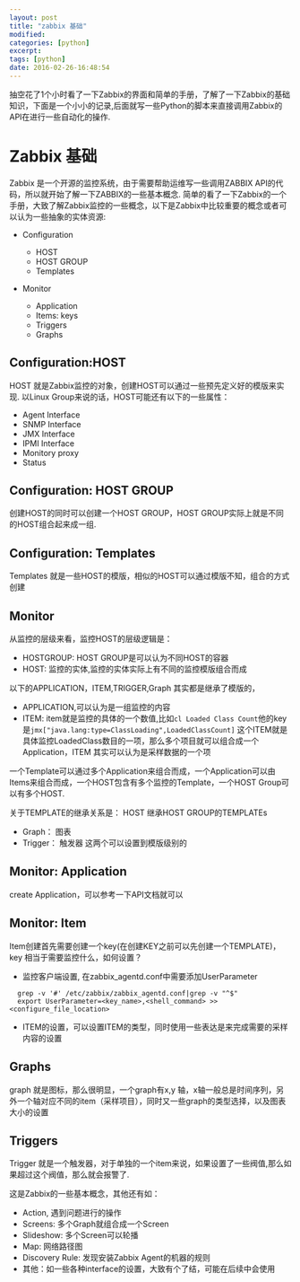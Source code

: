 ```yaml
---
layout: post
title: "zabbix 基础"
modified:
categories: [python]
excerpt:
tags: [python]
date: 2016-02-26-16:48:54
---
```


抽空花了1个小时看了一下Zabbix的界面和简单的手册，了解了一下Zabbix的基础知识，下面是一个小小的记录,后面就写一些Python的脚本来直接调用Zabbix的API在进行一些自动化的操作.


# Zabbix 基础
Zabbix 是一个开源的监控系统，由于需要帮助运维写一些调用ZABBIX API的代码，所以就开始了解一下ZABBIX的一些基本概念. 简单的看了一下Zabbix的一个手册，大致了解Zabbix监控的一些概念，以下是Zabbix中比较重要的概念或者可以认为一些抽象的实体资源:

* Configuration
  - HOST
  - HOST GROUP
  - Templates

* Monitor
  - Application
  - Items: keys
  - Triggers
  - Graphs

## Configuration:HOST
HOST 就是Zabbix监控的对象，创建HOST可以通过一些预先定义好的模版来实现.
以Linux Group来说的话，HOST可能还有以下的一些属性：
- Agent Interface
- SNMP Interface
- JMX Interface
- IPMI Interface
- Monitory proxy
- Status

## Configuration: HOST GROUP
创建HOST的同时可以创建一个HOST GROUP，HOST GROUP实际上就是不同的HOST组合起来成一组.

## Configuration: Templates
Templates 就是一些HOST的模版，相似的HOST可以通过模版不知，组合的方式创建

## Monitor
从监控的层级来看，监控HOST的层级逻辑是：
- HOSTGROUP: HOST GROUP是可以认为不同HOST的容器
- HOST: 监控的实体,监控的实体实际上有不同的监控模版组合而成

以下的APPLICATION，ITEM,TRIGGER,Graph 其实都是继承了模版的，
- APPLICATION,可以认为是一组监控的内容
- ITEM: item就是监控的具体的一个数值,比如```cl Loaded Class Count```他的key是```jmx["java.lang:type=ClassLoading",LoadedClassCount]```
这个ITEM就是具体监控LoadedClass数目的一项，那么多个项目就可以组合成一个Application，ITEM 其实可以认为是采样数据的一个项

一个Template可以通过多个Application来组合而成，一个Application可以由Items来组合而成，一个HOST包含有多个监控的Template，一个HOST Group可以有多个HOST.

关于TEMPLATE的继承关系是： HOST 继承HOST GROUP的TEMPLATEs

- Graph： 图表
- Trigger： 触发器
这两个可以设置到模版级别的


## Monitor: Application

create Application，可以参考一下API文档就可以

## Monitor: Item

Item创建首先需要创建一个key(在创建KEY之前可以先创建一个TEMPLATE)，key 相当于需要监控什么，如何设置？
- 监控客户端设置, 在zabbix_agentd.conf中需要添加UserParameter

```shell
  grep -v '#' /etc/zabbix/zabbix_agentd.conf|grep -v "^$"
  export UserParameter=<key_name>,<shell_command> >>  <configure_file_location>
```
- ITEM的设置，可以设置ITEM的类型，同时使用一些表达是来完成需要的采样内容的设置


## Graphs

graph 就是图标，那么很明显，一个graph有x,y 轴，x轴一般总是时间序列，另外一个轴对应不同的item（采样项目），同时又一些graph的类型选择，以及图表大小的设置

## Triggers

Trigger 就是一个触发器，对于单独的一个item来说，如果设置了一些阀值,那么如果超过这个阀值，那么就会报警了.

这是Zabbix的一些基本概念，其他还有如：
- Action, 遇到问题进行的操作
- Screens: 多个Graph就组合成一个Screen
- Slideshow: 多个Screen可以轮播
- Map: 网络路径图
- Discovery Rule: 发现安装Zabbix Agent的机器的规则
- 其他：如一些各种interface的设置，大致有个了结，可能在后续中会使用
